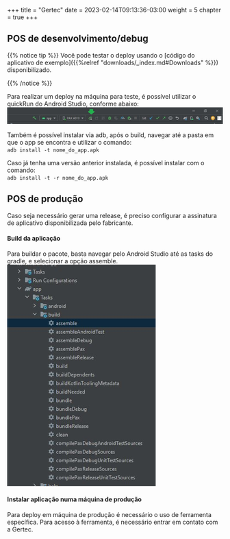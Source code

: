 +++
title = "Gertec"
date = 2023-02-14T09:13:36-03:00
weight = 5
chapter = true
+++

## POS de desenvolvimento/debug

{{% notice tip %}} Você pode testar o deploy usando o [código do aplicativo de exemplo]({{%relref "downloads/_index.md#Downloads" %}}) disponibilizado.

{{% /notice %}}

Para realizar um deploy na máquina para teste, é possível utilizar o quickRun do Android Studio, conforme abaixo: 
![PayDroidTool](images/instant_run.JPG?width=100%)

Também é possível instalar via adb, após o build, navegar até a pasta em que o app se encontra e utilizar o comando:
\
`adb install -t nome_do_app.apk`

Caso já tenha uma versão anterior instalada, é possível instalar com o comando:
\
 `adb install -t -r nome_do_app.apk`

## POS de produção
Caso seja necessário gerar uma release, é preciso configurar a assinatura de aplicativo disponibilizada pelo fabricante. 

#### Build da aplicação
Para buildar o pacote, basta navegar pelo Android Studio até as tasks do gradle, e selecionar a opção assemble.
![Build](images/gradle_tasks.JPG?width=100%)

#### Instalar aplicação numa máquina de produção
Para deploy em máquina de produção é necessário o uso de ferramenta específica. Para acesso à ferramenta, é necessário entrar em contato com a Gertec.